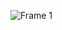 ![Frame 1](https://github.com/ribeiroLevi/ribeiroLevi/assets/126264441/59335916-11ad-444d-a58d-4d90245f1f1d)
